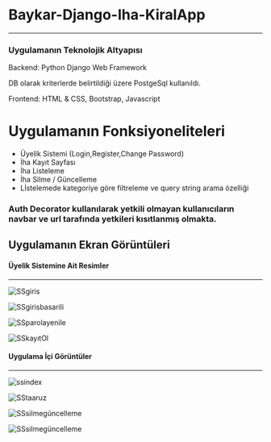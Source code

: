 # Baykar-Django-Iha-KiralApp
<hr>

<h3>Uygulamanın Teknolojik Altyapısı</h3>
<p>Backend: Python Django Web Framework</p>
<p>DB olarak kriterlerde belirtildiği üzere PostgeSql kullanıldı.</p>
<p>Frontend: HTML & CSS, Bootstrap, Javascript</p>

<h1> Uygulamanın Fonksiyoneliteleri </h1>
<ul>
  <li>
    Üyelik Sistemi (Login,Register,Change Password)
  </li>
  <li>
    İha Kayıt Sayfası
  </li>
  <li>
    İha Listeleme
  </li>
  <li>
    İha Silme / Güncelleme
  </li>
  <li>
    Lİstelemede kategoriye göre filtreleme ve query string arama özelliği 
  </li>
</ul>

<h3>
  Auth Decorator kullanılarak yetkili olmayan kullanıcıların navbar ve url tarafında yetkileri kısıtlanmış olmakta.
</h3>

<h2> Uygulamanın Ekran Görüntüleri </h2>

<h4>
  Üyelik Sistemine Ait Resimler
</h4>
<hr/>

![SSgiris](https://user-images.githubusercontent.com/72870590/220810767-4f17a02e-d15d-406a-835c-8be09919dcfd.jpg)

![SSgirisbasarili](https://user-images.githubusercontent.com/72870590/220810780-c4e085f4-e322-493d-bcc3-761b0ea9b0ed.jpg)

![SSparolayenile](https://user-images.githubusercontent.com/72870590/220812455-1bcc2a1d-d90e-4701-abc9-29c858ae3bdc.jpg)

![SSkayıtOl](https://user-images.githubusercontent.com/72870590/220812462-6159d24e-1819-43de-bf2d-a651d9827a79.jpg)

<h4>
  Uygulama İçi Görüntüler
</h4>
<hr/>

![ssindex](https://user-images.githubusercontent.com/72870590/220812654-764f809c-eb1d-4d61-aeac-3f2961644d15.jpg)

![SStaaruz](https://user-images.githubusercontent.com/72870590/220812680-740a4a0e-b4a1-4f7f-b420-cef6e2314206.jpg)

![SSsilmegüncelleme](https://user-images.githubusercontent.com/72870590/220812714-f7465a59-2b78-4119-be36-89aa2eb2cfe1.jpg)

![SSsilmegüncelleme](https://user-images.githubusercontent.com/72870590/220812769-236e0c5e-5c0f-455b-b4d2-6a9e7125fa85.jpg)





